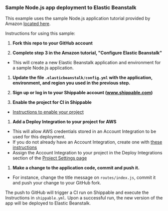 ### Sample Node.js app deployment to Elastic Beanstalk

This example uses the sample Node.js application tutorial provided by Amazon [located
here](http://docs.aws.amazon.com/elasticbeanstalk/latest/dg/create_deploy_nodejs_express.html).

Instructions for using this sample:

1. **Fork this repo to your GitHub account**

1.  **Complete step 3 in the Amazon tutorial, "Configure Elastic Beanstalk"**
  * This will create a new Elastic Beanstalk application and environment for a
  sample Node.js application.

1.  **Update the file `.elasticbeanstalk/config.yml` with the application,
environment, and region you used in the previous step.**

1.  **Sign up or log in to your Shippable account (www.shippable.com)**

1.  **Enable the project for CI in Shippable**
  * [Instructions to enable your project](http://docs.shippable.com/ci_subscriptions/)

1.  **Add a Deploy Integration to your project for AWS**
  * This will allow AWS credentials stored in an Account Integration to be used for
  this deployment.
  * If you do not already have an Account Integration, create one with [these instructions](http://docs.shippable.com/int_overview/#adding-an-account-integration)
  * Assign the Account Integration to your project in the Deploy Integrations section of the [Project Settings page](http://docs.shippable.com/ci_projects/#enabling-integrations)

1.  **Make a change to the application code, commit and push it.**
  * For instance, change the title message on `routes/index.js`, commit it and
  push your change to your GitHub fork.


The push to GitHub will trigger a CI run on Shippable and execute the Instructions
in `shippable.yml`.  Upon a successful run, the new version of the app will be
deployed to Elastic Beanstalk.

